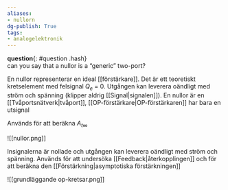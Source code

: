 ```yaml
---
aliases: 
- nullorn
dg-publish: True
tags: 
- analogelektronik
---
```

**question**{: #question .hash}  
 can you say that a nullor is a “generic” two-port?

En nullor representerar en ideal [[förstärkare]]. Det är ett teoretiskt kretselement med felsignal $Q_e$ = 0. Utgången kan leverera oändligt med ström och spänning (klipper aldrig [[Signal|signalen]]). En nullor är en [[Tvåportsnätverk|tvåport]], [[OP-förstärkare|OP-förstärkaren]] har bara en utsignal

Används för att beräkna $A_{t\infty}$

![[nullor.png]]

Insignalerna är nollade och utgången kan leverera oändligt med ström och spänning. Används för att undersöka [[Feedback|återkopplingen]] och för att beräkna den [[Förstärkning|asymptotiska förstärkningen]]

![[grundläggande op-kretsar.png]]